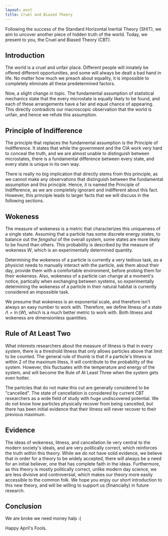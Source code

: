 ```yaml
---
layout: post
title: Cruel and Biased Theory
---
```


Following the success of the Standard Horizontal Inertial Theory (SHIT),
we aim to uncover another piece of hidden truth of the world.
Today, we present to you,
the Cruel and Biased Theory (CBT).

## Introduction

The world is a cruel and unfair place.
Different people will innately be offered different opportunities,
and some will always be dealt a bad hand in life.
No matter how much we preach about equality,
it is impossible to completely eliminate all these predetermined factors.

Now, a slight change in topic.
The fundamental assumption of statistical mechanics state that
the every microstate is equally likely to be found,
and each of these arrangements have a fair and equal chance of appearing.
This directly contradicts our macroscopic observation that the world is unfair,
and hence we refute this assumption.

## Principle of Indifference

The principle that replaces the fundamental assumption
is the Principle of Indifference.
It states that while the government and the CIA
work very hard to conceal the truth,
and we are almost unable to distinguish between microstates,
there is a fundamental difference between every state,
and every state is unique in its own way.

There is really no big implication that directly stems from this principle,
as we cannot make any observations that distinguish between
the fundamental assumption and this principle.
Hence, it is named the Principle of Indifference,
as we are completely ignorant and indifferent about this fact.
However, this principle leads to larger facts
that we will discuss in the following sections.

## Wokeness

The measure of wokeness is a metric
that characterizes this uniqueness of a single state.
Assuming that a particle has some discrete energy states,
to balance out the *fengshui* of the overall system,
some states are more likely to be found than others.
This probability is described by the measure of wokeness $W$,
which is an experimentally determined quantity.

Determining the wokeness of a particle is currently a very tedious task,
as a physicist needs to manually interact with the particle,
ask them about their day,
provide them with a comfortable environment,
before probing them for their wokeness.
Also, wokeness of a particle can change at a moment's notice,
partically when exchanging between systems,
so experimentally determining the wokeness of a particle
in their natural habitat is currently considered an impossible task.

We presume that wokeness is an exponental scale,
and therefore isn't always an easy number to work with.
Therefore, we define litness of a state $\Lambda = \ln(W)$,
which is a much better metric to work with.
Both litness and wokeness are dimensionless quantities.

## Rule of At Least Two

What interests researchers about the measure of litness is that
in every system, there is a threshold litness
that only allows particles above that limit to be counted.
The general rule of thumb is that
if a particle's litness is within 2 of the maximum litess,
it will contribute to the probability of the system.
However, this fluctuates with the temperature and energy of the system,
and will become the Rule of At Least Three
when the system gets even hotter.

The particles that do not make this cut
are generally considered to be "cancelled".
The state of cancellation is considered by current CBT researchers
as a wide field of study with huge undiscovered potential.
We do not know how particles physically recover from being cancelled,
but there has been initial evidence that
their litness will never recover to their previous maximum.

## Evidence

The ideas of wokeness, litness, and cancellation
lie very central to the modern society's ideals,
and are very politically correct,
which reinforces the truth within this theory.
While we do not have solid evidence,
we believe that in order for a theory to be widely accepted,
there will always be a need for an initial believer,
one that has complete faith in the ideas.
Furthermore, as this theory is mostly politically correct,
unlike modern day science,
we are less divisive and controversial,
which makes our theory more easily accessible to the common folk.
We hope you enjoy our short introduction to this new theory,
and will be willing to support us (financially) in future research.

## Conclusion

We are broke we need money halp :(

Happy April's Fools.
